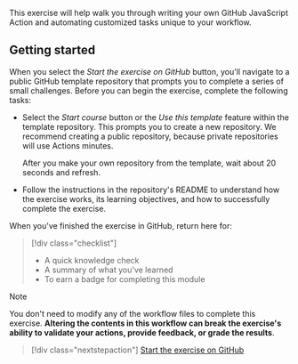 This exercise will help walk you through writing your own GitHub JavaScript Action and automating customized tasks unique to your workflow.

## Getting started

When you select the _Start the exercise on GitHub_ button, you'll navigate to a public GitHub template repository that prompts you to complete a series of small challenges. Before you can begin the exercise, complete the following tasks:

- Select the _Start course_ button or the _Use this template_ feature within the template repository. This prompts you to create a new repository. We recommend creating a public repository, because private repositories will use Actions minutes.

    After you make your own repository from the template, wait about 20 seconds and refresh.

- Follow the instructions in the repository's README to understand how the exercise works, its learning objectives, and how to successfully complete the exercise.

When you've finished the exercise in GitHub, return here for:

> [!div class="checklist"]
> - A quick knowledge check 
> - A summary of what you've learned
> - To earn a badge for completing this module

>[!NOTE]
> You don't need to modify any of the workflow files to complete this exercise. **Altering the contents in this workflow can break the exercise's ability to validate your actions, provide feedback, or grade the results**.

> [!div class="nextstepaction"]
> [Start the exercise on GitHub](https://github.com/skills/writing-javascript-actions?azure-portal=true)

